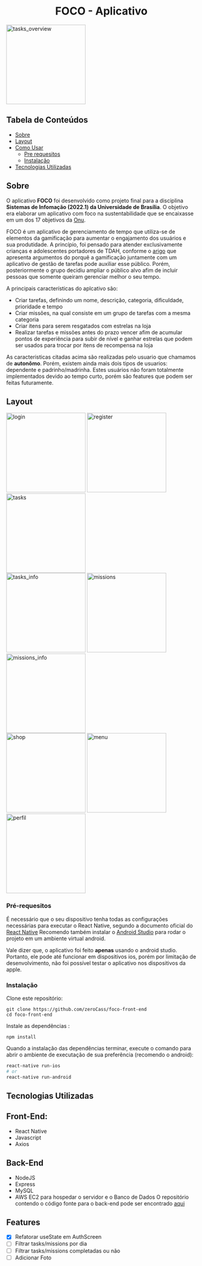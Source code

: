 <center><h1>FOCO - Aplicativo</h1></center>
<img
     	align="center"
	width="210"
	alt="tasks_overview"
	src="https://github.com/zeroCass/foco-front-end/blob/main/preview/login-screen.png">

## Tabela de Conteúdos
  * [Sobre](#sobre)
  * [Layout](#layout)
  * [Como Usar](#como-usar)
    * [Pre requesitos](#pre-requesitos)
    * [Instalação](#instalação)
  * [Tecnologias Utilizadas](#tecnologias-utilizadas)
 
## Sobre 
O aplicativo **FOCO** foi desenvolvido como projeto final para a disciplina **Sistemas de Infomação (2022.1)
da Universidade de Brasília**. O objetivo era elaborar um aplicativo com foco na sustentabilidade
que se encaixasse em um dos 17 objetivos da [Onu](https://brasil.un.org/pt-br/sdgs, "Onu").

FOCO é um aplicativo de gerenciamento de tempo que utiliza-se de elementos da gamificação para aumentar o engajamento
dos usuários e sua produtidade. A princípio, foi pensado para atender exclusivamente crianças e adolescentes
portadores de TDAH, conforme o [arigo](https://github.com/zeroCass/foco-front-end/blob/main/preview/Software%20Requirements%20for%20the%20Design%20of%20Gamified%20Applications%20for%20Time%20Management%20and%20Tasks%20for%20Children%20and%20Adolescents%20with%20ADHD.pdf) que apresenta argumentos do porquê a gamificação juntamente com 
um aplicativo de gestão de tarefas pode auxiliar esse público. Porém, posteriormente o grupo decidiu ampliar o público alvo
afim de incluir pessoas que somente queiram gerenciar melhor o seu tempo.

A principais características do aplcativo são:
- Criar tarefas, definindo um nome, descrição, categoria, dificuldade, prioridade e tempo
- Criar missões, na qual consiste em um grupo de tarefas com a mesma categoria
- Criar itens para serem resgatados com estrelas na loja
- Realizar tarefas e missões antes do prazo vencer afim de acumular pontos de experiência para subir de nível e 
ganhar estrelas que podem ser usados para trocar por itens de recompensa na loja

As caracteristicas citadas acima são realizadas pelo usuario que chamamos de **autonômo**. Porém, existem ainda mais dois tipos de
usuarios: dependente e padrinho/madrinha. Estes usuários não foram totalmente implementados devido ao tempo curto, porém são 
features que podem ser feitas futuramente.


## Layout
<img
	width="210"
	alt="login"
	src="https://github.com/zeroCass/foco-front-end/blob/main/preview/login-screen.png">
<img
	width="210"
	alt="register"
	src="https://github.com/zeroCass/foco-front-end/blob/main/preview/register_screen.png">
<img
	width="210"
	alt="tasks"
	src="https://github.com/zeroCass/foco-front-end/blob/main/preview/tasks_screen.png">	
<img
	width="210"
	alt="tasks_info"
	src="https://github.com/zeroCass/foco-front-end/blob/main/preview/tasks_info.png">
<img
	width="210"
	alt="missions"
	src="https://github.com/zeroCass/foco-front-end/blob/main/preview/missions_screen.png">	
<img
	width="210"
	alt="missions_info"
	src="https://github.com/zeroCass/foco-front-end/blob/main/preview/mission_info.png">	
<img
	width="210"
	alt="shop"
	src="https://github.com/zeroCass/foco-front-end/blob/main/preview/shop_screen.png">
<img
	width="210"
	alt="menu"
	src="https://github.com/zeroCass/foco-front-end/blob/main/preview/menu.png">	
<img
	width="210"
	alt="perfil"
	src="https://github.com/zeroCass/foco-front-end/blob/main/preview/perfil.png">




### Pré-requesitos
É necessário que o seu dispositivo tenha todas as configurações necessárias para executar o React Native, segundo a documento oficial do [React Native](https://reactnative.dev/docs/getting-started)
Recomendo também instalar o [Android Studio](https://developer.android.com/studio?hl=pt) para rodar o projeto em um ambiente virtual android.

Vale dizer que, o aplicativo foi feito **apenas** usando o android studio. Portanto, ele pode até funcionar em dispositivos ios, porém por limitação de desenvolvimento, não foi possível testar o aplicativo nos dispositivos da apple.
### Instalação

Clone este repositório:

```
git clone https://github.com/zeroCass/foco-front-end
cd foco-front-end
```

Instale as dependências :
```
npm install
```

Quando a instalação das dependências terminar, execute o comando para abrir o ambiente de executação de sua preferência (recomendo o android):

```bash
react-native run-ios
# or
react-native run-android
```

## Tecnologias Utilizadas
## Front-End:
 * React Native
 * Javascript
 * Axios
## Back-End
 * NodeJS
 * Express
 * MySQL
 * AWS EC2 para hospedar o servidor e o Banco de Dados
O repositório contendo o código fonte para o back-end pode ser encontrado [aqui](https://github.com/zeroCass/foco-back-end)

## Features
 * [x] Refatorar useState em AuthScreen
 * [ ] Filtrar tasks/missions por dia
 * [ ] Filtrar tasks/missions completadas ou não
 * [ ] Adicionar Foto
